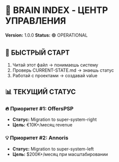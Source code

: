 # 🧠 BRAIN INDEX - ЦЕНТР УПРАВЛЕНИЯ
**Version:** 1.0.0
**Status:** 🟢 OPERATIONAL

## 🎯 БЫСТРЫЙ СТАРТ
1. Читай этот файл → понимаешь систему
2. Проверь CURRENT-STATE.md → знаешь статус
3. Работай с проектами → создавай value

## 📊 ТЕКУЩИЙ СТАТУС
### 🔥 Приоритет #1: OffersPSP
- **Статус:** Migration to super-system-right
- **Цель:** €10K+/месяц revenue

### 💡 Приоритет #2: Annoris  
- **Статус:** Migration to super-system-left
- **Цель:** $200K+/месяц при масштабировании
